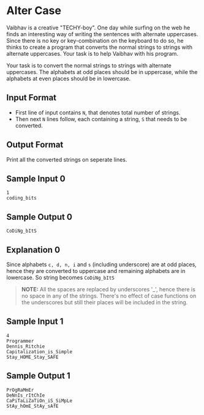 # Alter Case

Vaibhav is a creative "TECHY-boy". One day while surfing on the web he finds an interesting way of writing the sentences with alternate uppercases. Since there is no key or key-combination on the keyboard to do so, he thinks to create a program that converts the normal strings to strings with alternate uppercases. Your task is to help Vaibhav with his program.

Your task is to convert the normal strings to strings with alternate uppercases. The alphabets at odd places should be in uppercase, while the alphabets at even places should be in lowercase.

## Input Format

- First line of input contains `N`, that denotes total number of strings.
- Then next `N` lines follow, each containing a string, `S` that needs to be converted.

## Output Format

Print all the converted strings on seperate lines.

## Sample Input 0
```
1
coding_bits
```

## Sample Output 0
```
CoDiNg_bItS
```

## Explanation 0

Since alphabets `c, d, n, i` and `s` (including underscore) are at odd places, hence they are converted to uppercase and remaining alphabets are in lowercase. So string becomes `CoDiNg_bItS`

> **NOTE:** All the spaces are replaced by underscores '_', hence there is no space in any of the strings.
There's no effect of case functions on the underscores but still their places will be included in the string.

## Sample Input 1
```
4
Programmer
Dennis_Ritchie
Capitalization_is_Simple
Stay_HOME_Stay_SAFE
```
## Sample Output 1
```
PrOgRaMmEr
DeNnIs_rItChIe
CaPiTaLiZaTiOn_iS_SiMpLe
StAy_hOmE_StAy_sAfE
```